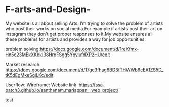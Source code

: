 # F-arts-and-Design-
My website is all about selling Arts. I’m trying to solve the problem of artists  who post their works on social media.For example if artists post their art on instagram they don't get proper responses to it.My website ensures all these problems for artists and provides a way for job opportunities.

problem solving:https://docs.google.com/document/d/1reKfmx-Hn5c23MEkXKbkI38HrqFSgg5YpylufdXP2HU/edit

Market research: https://docs.google.com/document/d/17gc3fhag8BD3fTHWWb6cEA1ZS5D_tK5dEgMkeSgjLKc/edit

Userflow: 
Wireframe: 
Website link  :https://fssa-batch3.github.io/santhanam.mariappan__web_project/


test
